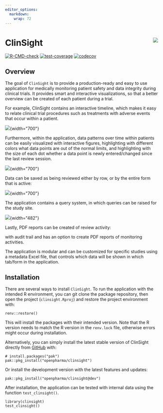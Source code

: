 ```yaml
---
editor_options: 
  markdown: 
    wrap: 72
---
```


# ClinSight <img src="man/figures/logo.png" align="right"/>

<!-- badges: start -->

[![R-CMD-check](https://github.com/openpharma/clinsight/actions/workflows/R-CMD-check.yaml/badge.svg)](https://github.com/openpharma/clinsight/actions/workflows/R-CMD-check.yaml)
[![test-coverage](https://github.com/openpharma/clinsight/actions/workflows/test-coverage.yaml/badge.svg)](https://github.com/openpharma/clinsight/actions/workflows/test-coverage.yaml)
[![codecov](https://codecov.io/github/openpharma/clinsight/graph/badge.svg?token=T63MIKBP8L)](https://codecov.io/github/openpharma/clinsight)

<!-- badges: end -->

## Overview

The goal of `ClinSight` is to provide a production-ready and easy to use
application for medically monitoring patient safety and data integrity
during clinical trials. It provides smart and interactive
visualizations, so that a better overview can be created of each patient
during a trial.

For example, ClinSight contains an interactive timeline, which makes it
easy to relate clinical trial procedures such as treatments with adverse
events that occur within a patient.

![](images/clipboard-4158535778.png){width="700"}

Furthermore, within the application, data patterns over time within
patients can be easily visualized with interactive figures, highlighting
with different colors what data points are out of the normal limits, and
highlighting with the size of each dot whether a data point is newly
entered/changed since the last review session.

![](images/clipboard-1746986169.png){width="700"}

Data can be saved as being reviewed either by row, or by the entire form
that is active:

![](images/clipboard-504659256.png){width="700"}

The application contains a query system, in which queries can be raised
for the study site.

![](images/clipboard-2558473331.png){width="482"}

Lastly, PDF reports can be created of review activity:

with audit trail and has an option to create PDF reports of monitoring
activities.

The application is modular and can be customized for specific studies
using a metadata Excel file, that controls which data will be shown in
which tab/form in the application.

## Installation

There are several ways to install `ClinSight`. To run the application
with the intended R environment, you can git clone the package
repository, then open the project (`clinsight.Rproj`) and restore the
project environment with:

```{r}
renv::restore()
```

This will install the packages with their intended version. Note that
the R version needs to match the R version in the `renv.lock` file,
otherwise errors might occur during installation.

Alternatively, you can simply install the latest stable version of
ClinSight directly from [GitHub](https://github.com/) with:

```{r}
# install.packages("pak")
pak::pkg_install("openpharma/clinsight")
```

Or install the development version with the latest features and updates:

```{r }
pak::pkg_install("openpharma/clinsight@dev")
```

After installation, the application can be tested with internal data
using the function `test_clinsight()`.

```         
library(clinsight)
test_clinsight()
```
